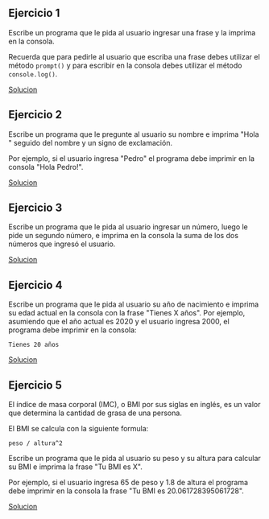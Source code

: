 ## Ejercicio 1

Escribe un programa que le pida al usuario ingresar una frase y la imprima en la consola.

Recuerda que para pedirle al usuario que escriba una frase debes utilizar el método `prompt()` y para escribir en la consola debes utilizar el método `console.log()`.

[Solucion](ejercicio-1.js)

## Ejercicio 2

Escribe un programa que le pregunte al usuario su nombre e imprima "Hola " seguido del nombre y un signo de exclamación.

Por ejemplo, si el usuario ingresa "Pedro" el programa debe imprimir en la consola "Hola Pedro!".

[Solucion](ejercicio-2.js)

## Ejercicio 3

Escribe un programa que le pida al usuario ingresar un número, luego le pide un segundo número, e imprima en la consola la suma de los dos números que ingresó el usuario.

[Solucion](ejercicio-3.js)

## Ejercicio 4

Escribe un programa que le pida al usuario su año de nacimiento e imprima su edad actual en la consola con la frase "Tienes X años". Por ejemplo, asumiendo que el año actual es 2020 y el usuario ingresa 2000, el programa debe imprimir en la consola:

```
Tienes 20 años
```

[Solucion](ejercicio-4.js)

## Ejercicio 5

El índice de masa corporal (IMC), o BMI por sus siglas en inglés, es un valor que determina la cantidad de grasa de una persona.

El BMI se calcula con la siguiente formula:

```
peso / altura^2
```

Escribe un programa que le pida al usuario su peso y su altura para calcular su BMI e imprima la frase "Tu BMI es X".

Por ejemplo, si el usuario ingresa 65 de peso y 1.8 de altura el programa debe imprimir en la consola la frase "Tu BMI es 20.061728395061728".

[Solucion](ejercicio-5.js)

